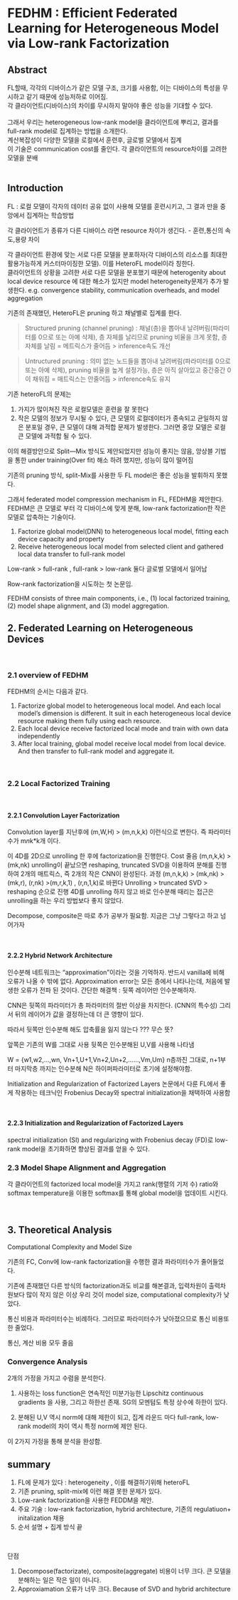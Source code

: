 # FEDHM : Efficient Federated Learning for Heterogeneous Model via Low-rank Factorization

## Abstract

FL할때, 각각의 디바이스가 같은 모델 구조, 크기를 사용함, 이는 디바이스의 특성을 무시하고 같기 때문에 성능저하로 이어짐.  
각 클라이언트(디바이스)의 차이를 무시하지 말아야 좋은 성능을 기대할 수 있다.  
<br>
그래서 우리는 heterogeneous low-rank model을 클라이언트에 뿌리고, 결과를 full-rank model로 집계하는 방법을 소개한다.
<br>
계산복잡성이 다양한 모델을 로컬에서 훈련후, 글로벌 모델에서 집계  
이 기술은 communication cost를 줄인다. 각 클라이언트의 resource차이를 고려한 모델을 분배  
<br>

## Introduction  

FL : 로컬 모델이 각자의 데이터 공유 없이 사용해 모델를 훈련시키고, 그 결과 만을 중앙에서 집계하는 학습방법  

각 클라이언트가 종류가 다른 디바이스 라면 resource 차이가 생긴다. - 훈련,통신의 속도,용량 차이  

각 클라이언트 환경에 맞는 서로 다른 모델을 분포하자(각 디바이스의 리소스를 최대한 활용가능하게 커스터마이징한 모델).
이를 HeteroFL model이라 칭한다.  
클라이언트의 상황을 고려한 서로 다른 모델을 분포했기 때문에 heterogenity about local device resource 에 대한 해소가 있지만 model heterogeneity문제가 추가 발생한다. 
e.g. convergence stability, communication overheads, and model aggregation  

기존의 존재했던, HeteroFL은 pruning 하고 채널별로 집계를 한다.  

> Structured pruning (channel pruning) : 채널(층)을 뽑아내 날려버림(파라미터를 0으로 또는 아예 삭제), 층 자체를 날리므로 pruning 비율을 크게 못함, 층자체를 날림 = 메트릭스가 줄어듬 > inference속도 개선


> Untructured pruning : 의미 없는 노드들을 뽑아내 날려버림(파라미터를 0으로 또는 아예 삭제),  pruning 비율을 높게 설정가능, 층은 아직 살아있고 중간중간 0 이 채워짐 = 매트릭스는 안줄어듬 > inference속도 유지


  
기존 heteroFL의 문제는  
1. 가지가 많이쳐진 작은 로컬모델은 훈련을 잘 못한다
2. 작은 모델의 정보가 무시될 수 있다, 큰 모델의 로컬데이터가 종속되고 균일하지 않은 분포일 경우, 큰 모델이 대해 과적합 문제가 발생한다. 그러면 중앙 모델은 로컬 큰 모델에 과적합 될 수 있다.

이의 해결방안으로 Split—Mix 방식도 제안되었지만 성능이 좋지는 않음, 앙상블 기법을 통한 under training(Over fit) 해소 하려 했지만, 성능이 많이 떨어짐  
  
기존의 pruning 방식, split-Mix를 사용한 두 FL model은 좋은 성능을 발휘하지 못했다.  


그래서 federated model compression mechanism in FL, FEDHM을 제안한다.  
FEDHM은 큰 모델로 부터 각 디바이스에 맞게 분해, low-rank factorization한 작은 모델로 압축하는 기술이다.  
1. Factorize global model(DNN) to heterogeneous local model, fitting each device capacity and property
2. Receive heterogeneous local model from selected client and gathered local data transfer to full-rank model

Low-rank > full-rank ,  full-rank > low-rank  둘다 글로벌 모델에서 일어남  


Row-rank factorization을 시도하는 첫 논문임.  
  
FEDHM consists of three main components, i.e., (1) local factorized training, (2) model shape alignment, and (3) model aggregation.
<br>

## 2. Federated Learning on Heterogeneous Devices

<br>

### 2.1 overview of FEDHM

FEDHM의 순서는 다음과 같다.

1. Factorize global model to heterogeneous local model. And each local model’s dimension is different. It suit in each heterogeneous local device resource making them fully using each resource. 
2. Each local device receive factorized local mode and train with own data independently
3. After local training, global model receive local model from local device. And then transfer to full-rank model and aggregate it.

<br>

### 2.2 Local Factorized Training
<br>

#### 2.2.1 Convolution Layer Factorization


Convolution layer를 지난후에 (m,W,H) > (m,n,k,k)  이런식으로 변한다. 즉 파라미터 수가 m*n*k*k개 이다.

이 4D를 2D으로 unrolling 한 후에 factorization을 진행한다. Cost 줄음 (m,n,k,k) > (mk,nk)
 unrolling이 끝났으면 reshaping, truncated SVD을 이용하여 분해를 진행하여 2개의 매트릭스, 즉 2개의 작은 CNN이 완성된다.
과정 (m,n,k,k) > (mk,nk) > (mk,r),  (r,nk) >(m,r,k,1) , (r,n,1,k)로 바뀐다
Unrolling >  truncated SVD   > reshaping  순으로 진행
4D를 unrolling 하지 않고 바로 인수분해 때리는 접근은 unrolling을 하는 우리 방법보다 좋지 않았다.

Decompose, composite은 따로 추가 공부가 필요함. 지금은 그냥 그렇다고 하고 넘어가자

<br>

#### 2.2.2 Hybrid Network Architecture

인수분해 네트워크는 “approximation”이라는 것을 기억하자. 반드시 vanilla에 비해 오류가 나올 수 밖에 없다.
Approximation error는 모든 층에서 나타나는데, 처음에 발생한 오류가 전파 된 것이다. 
간단한 해결책 : 뒷쪽 레이어만 인수분해하자.

CNN은 뒷쪽의 파라미터가 총 파라미터의 절반 이상을 차지한다. (CNN의 특수성) 그리서 뒤의 레이어가 값을 결정하는데 더 큰 영향이 있다.

따라서 뒷쪽만 인수분해 해도 압축률을 잃지 않는다 ??? 무슨 뜻?

앞쪽은 기존의 W를 그대로 사용 뒷쪽은 인수분해된 U,V를 사용해 나타냄

W = {w1,w2,…,wn,    Vn+1,U+1,Vn+2,Un+2,……,Vm,Um}
n층까진 그대로, n+1부터 마지막층 까지는 인수분해
N은 하이퍼파라미터로 초기에 설정해야함.

Initialization and Regularization of Factorized Layers 논문에서 다룬 FL에서 좋게 작용하는 테크닉인 Frobenius Decay와 spectral initialization을 채택하여 사용함

<br>

#### 2.2.3 Initialization and Regularization of Factorized Layers

spectral initialization (SI) and regularizing with Frobenius decay (FD)로 low-rank model을 초기화하면 향상된 결과를  얻을 수 있다.

### 2.3 Model Shape Alignment and Aggregation

각 클라이언트의 factorized local model을 가지고 rank(행렬의 기저 수) ratio와 softmax temperature을 이용한 softmax를 통해 global model을 업데이트 시킨다.

<br>

## 3. Theoretical Analysis

Computational Complexity and Model Size

기존의 FC, Conv에 low-rank factorization을 수행한 결과 파라미터수가 줄어들었다.

기존에 존재했던 다른 방식의 factorization과도 비교를 해본결과, 입력차원이 출력차원보다 많이 작지 않은 이상 우리 것이 model size, computational complexity가 낮았다.

통신 비용과 파라미터수는 비례하다. 그러므로 파라미터수가 낮아졌으므로 통신 비용또한 줄었다.

통신, 계산 비용 모두 줄음

### Convergence Analysis

2개의 가정을 가지고 수렴을 분석한다.
1. 사용하는 loss function은 연속적인 미분가능한 Lipschitz continuous gradients 을 사용, 그리고 하한선 존재.
SG의 모멘텀도 특정 상수에 하한이 있다.

2. 분해된 U,V 역시 norm에 대해 제한이 되고, 집계 라운드 마다 full-rank, low-rank model의 차이 역시 특정 norm에 제안 된다.  

이 2가지 가정을 통해 분석을 완성함.



## summary

1. FL에 문제가 있다 : heterogeneity , 이를 해결하기위해 heteroFL
2. 기존 pruning, split-mix에 이런 해결 못한 문제가 있다.
3. Low-rank factorization을 사용한 FEDDM을 제안. 
4. 주요 기술 : low-rank factorization, hybrid architecture, 기존의 regulatiuon+ initalization 채용
5. 순서 설명 + 집계 방식 끝

<br>

단점
1. Decompose(factorizate), composite(aggregate) 비용이 너무 크다. 큰 모델을 분해하는 일은 작은 일이 아니다.
2. Approxiamation 오류가 너무 크다. Because of SVD and hybrid architecture

